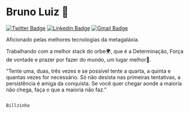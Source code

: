 # Bruno Luiz 👋

[![Twitter Badge](https://img.shields.io/badge/-@bruno_Sgo-1db954?style=flat-square&labelColor=1db954&logo=twitter&logoColor=white&link=https://twitter.com/@bruno_Sgo)](https://twitter.com/bruno_Sgo) 
[![Linkedin Badge](https://img.shields.io/badge/-Bruno%20Luiz-1db954?style=flat-square&logo=Linkedin&logoColor=white&link=https://www.linkedin.com/in/bruno21/)](https://www.linkedin.com/in/bruno21/) 
[![Gmail Badge](https://img.shields.io/badge/-blgc.sgo@hotmail.com-1db954?style=flat-square&logo=Gmail&logoColor=white&link=mailto:blgc.sgo@hotmail.com)](mailto:blgc.sgo@hotmail.com)

Aficionado pelas melhores tecnologias da metagaláxia.

Trabalhando com a melhor stack do orbe🌍, que é a Determinação, Força de vontade e prazer por fazer do mundo, um lugar melhor🙂.

“Tente uma, duas, três vezes e se possível tente a quarta, a quinta e quantas vezes for necessário. Só não desista nas primeiras tentativas, a persistência é amiga da conquista. Se você quer chegar aonde a maioria não chega, faça o que a maioria não faz.”
                                                                                                                      
                                                                                                                       Billzinho
